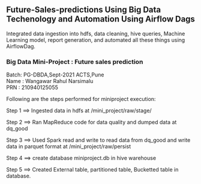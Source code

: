 ## Future-Sales-predictions Using Big Data Techenology and Automation Using Airflow Dags
Integrated data ingestion into hdfs, data cleaning, hive queries, Machine Learning model, report generation, and 
automated all these things using AirflowDag.<br>


### Big Data Mini-Project : Future sales prediction<br>

Batch: PG-DBDA,Sept-2021 ACTS,Pune <br>
Name : Wangawar Rahul Narsimalu<br>
PRN :  210940125055<br>

Following are the steps performed for miniproject execution:<br>

Step 1 ==> Ingested data in hdfs at /mini_project/raw/stage/

Step 2 ==> Ran MapReduce code for data quality and dumped data at dq_good

Step 3 ==> Used Spark read and write to read data from dq_good and write data in parquet format at /mini_project/raw/persist 

Step 4 ==> create database miniproject.db in hive warehouse 

Step 5 ==> Created External table, partitioned table, Bucketted table in database.

